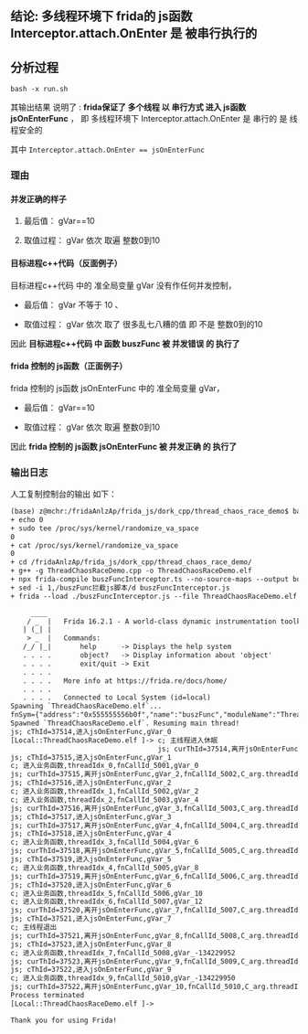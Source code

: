##  结论: 多线程环境下 frida的 js函数 Interceptor.attach.OnEnter 是 被串行执行的 

## 分析过程

```bash -x run.sh``` 

其输出结果 说明了 : **frida保证了 多个线程 以 串行方式 进入 js函数 jsOnEnterFunc** ， 即 多线程环境下  Interceptor.attach.OnEnter 是 串行的 是 线程安全的

其中  ```Interceptor.attach.OnEnter == jsOnEnterFunc ```


### 理由 

#### 并发正确的样子

1. 最后值：   gVar==10

2. 取值过程：  gVar 依次 取遍 整数0到10

####  目标进程c++代码（反面例子）

目标进程c++代码 中的 准全局变量 gVar 没有作任何并发控制， 

- 最后值： gVar 不等于 10 、

- 取值过程：  gVar 依次 取了 很多乱七八糟的值 即 不是 整数0到的10

因此 **目标进程c++代码 中 函数 buszFunc  被  并发错误 的 执行了**

#### frida 控制的 js函数（正面例子）

frida 控制的 js函数 jsOnEnterFunc 中的 准全局变量 gVar， 

- 最后值：   gVar==10

- 取值过程：  gVar 依次 取遍 整数0到10

因此 **frida 控制的 js函数 jsOnEnterFunc   被  并发正确 的 执行了**


###  输出日志 
人工复制控制台的输出 如下：


```txt
(base) z@mchr:/fridaAnlzAp/frida_js/dork_cpp/thread_chaos_race_demo$ bash -x run.sh
+ echo 0
+ sudo tee /proc/sys/kernel/randomize_va_space
0
+ cat /proc/sys/kernel/randomize_va_space
0
+ cd /fridaAnlzAp/frida_js/dork_cpp/thread_chaos_race_demo/
+ g++ -g ThreadChaosRaceDemo.cpp -o ThreadChaosRaceDemo.elf
+ npx frida-compile buszFuncInterceptor.ts --no-source-maps --output buszFuncInterceptor.js
+ sed -i 1,/buszFunc拦截js脚本/d buszFuncInterceptor.js
+ frida --load ./buszFuncInterceptor.js --file ThreadChaosRaceDemo.elf

     ____
    / _  |   Frida 16.2.1 - A world-class dynamic instrumentation toolkit
   | (_| |
    > _  |   Commands:
   /_/ |_|       help      -> Displays the help system
   . . . .       object?   -> Display information about 'object'
   . . . .       exit/quit -> Exit
   . . . .
   . . . .   More info at https://frida.re/docs/home/
   . . . .
   . . . .   Connected to Local System (id=local)
Spawning `ThreadChaosRaceDemo.elf`...                                   
fnSym={"address":"0x555555556b0f","name":"buszFunc","moduleName":"ThreadChaosRaceDemo.elf","fileName":"/fridaAnlzAp/frida_js/dork_cpp/thread_chaos_race_demo/ThreadChaosRaceDemo.cpp","lineNumber":393,"column":7}
Spawned `ThreadChaosRaceDemo.elf`. Resuming main thread!                
js; cThId=37514,进入jsOnEnterFunc,gVar_0
[Local::ThreadChaosRaceDemo.elf ]-> c; 主线程进入休眠
                                    js; curThId=37514,离开jsOnEnterFunc,gVar_1,fnCallId_5001,C_arg.threadIdx_0,C_arg.callId_5001
js; cThId=37515,进入jsOnEnterFunc,gVar_1
c; 进入业务函数,threadIdx_0,fnCallId_5001,gVar_0
js; curThId=37515,离开jsOnEnterFunc,gVar_2,fnCallId_5002,C_arg.threadIdx_1,C_arg.callId_5002
js; cThId=37516,进入jsOnEnterFunc,gVar_2
c; 进入业务函数,threadIdx_1,fnCallId_5002,gVar_2
c; 进入业务函数,threadIdx_2,fnCallId_5003,gVar_4
js; curThId=37516,离开jsOnEnterFunc,gVar_3,fnCallId_5003,C_arg.threadIdx_2,C_arg.callId_5003
js; cThId=37517,进入jsOnEnterFunc,gVar_3
js; curThId=37517,离开jsOnEnterFunc,gVar_4,fnCallId_5004,C_arg.threadIdx_3,C_arg.callId_5004
js; cThId=37518,进入jsOnEnterFunc,gVar_4
c; 进入业务函数,threadIdx_3,fnCallId_5004,gVar_6
js; curThId=37518,离开jsOnEnterFunc,gVar_5,fnCallId_5005,C_arg.threadIdx_4,C_arg.callId_5005
js; cThId=37519,进入jsOnEnterFunc,gVar_5
c; 进入业务函数,threadIdx_4,fnCallId_5005,gVar_8
js; curThId=37519,离开jsOnEnterFunc,gVar_6,fnCallId_5006,C_arg.threadIdx_5,C_arg.callId_5006
js; cThId=37520,进入jsOnEnterFunc,gVar_6
c; 进入业务函数,threadIdx_5,fnCallId_5006,gVar_10
c; 进入业务函数,threadIdx_6,fnCallId_5007,gVar_12
js; curThId=37520,离开jsOnEnterFunc,gVar_7,fnCallId_5007,C_arg.threadIdx_6,C_arg.callId_5007
js; cThId=37521,进入jsOnEnterFunc,gVar_7
c; 主线程退出
js; curThId=37521,离开jsOnEnterFunc,gVar_8,fnCallId_5008,C_arg.threadIdx_7,C_arg.callId_5008
js; cThId=37523,进入jsOnEnterFunc,gVar_8
c; 进入业务函数,threadIdx_7,fnCallId_5008,gVar_-134229952
js; curThId=37523,离开jsOnEnterFunc,gVar_9,fnCallId_5009,C_arg.threadIdx_9,C_arg.callId_5010
js; cThId=37522,进入jsOnEnterFunc,gVar_9
c; 进入业务函数,threadIdx_9,fnCallId_5010,gVar_-134229950
js; curThId=37522,离开jsOnEnterFunc,gVar_10,fnCallId_5010,C_arg.threadIdx_8,C_arg.callId_5009
Process terminated
[Local::ThreadChaosRaceDemo.elf ]->

Thank you for using Frida!

```



